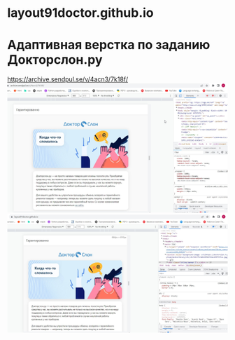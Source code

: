 # layout91doctor.github.io
# Адаптивная верстка по заданию Докторслон.ру
https://archive.sendpul.se/v/4acn3/7k18f/
![Image alt](https://github.com/TodaCosta/layout91doctor.github.io/blob/master/VP0OBV2s.jpg)
![Image alt](https://github.com/TodaCosta/layout91doctor.github.io/blob/master/fNrxuQ7e.jpg)
